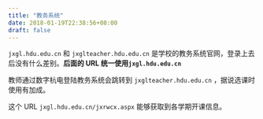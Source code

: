 ```yaml
---
title: "教务系统"
date: 2018-01-19T22:38:56+08:00
draft: false
---
```


`jxgl.hdu.edu.cn` 和 `jxglteacher.hdu.edu.cn` 是学校的教务系统官网，登录上去后没有什么差别。**后面的 URL 统一使用`jxgl.hdu.edu.cn`**

教师通过数字杭电登陆教务系统会跳转到 `jxglteacher.hdu.edu.cn` ，据说选课时使用有加成。

这个 URL `jxgl.hdu.edu.cn/jxrwcx.aspx` 能够获取到各学期开课信息。